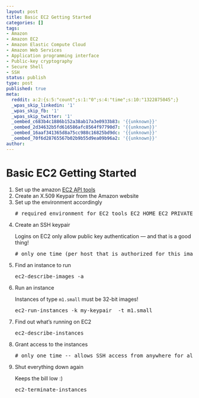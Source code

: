 ```yaml
---
layout: post
title: Basic EC2 Getting Started
categories: []
tags:
- Amazon
- Amazon EC2
- Amazon Elastic Compute Cloud
- Amazon Web Services
- Application programming interface
- Public-key cryptography
- Secure Shell
- SSH
status: publish
type: post
published: true
meta:
  reddit: a:2:{s:5:"count";s:1:"0";s:4:"time";s:10:"1322875045";}
  _wpas_skip_linkedin: '1'
  _wpas_skip_fb: '1'
  _wpas_skip_twitter: '1'
  _oembed_c683b4c1886b152a38ab17a3e0933b83: '{{unknown}}'
  _oembed_2d34632b5fd616586afc8564f97790d7: '{{unknown}}'
  _oembed_16aaf341365d8a75cc988c16825bd9dc: '{{unknown}}'
  _oembed_70f6d28765567b02b9b55d9ea09b96a2: '{{unknown}}'
author: 
---
```

<div class="posterous_autopost">
<h1>Basic EC2 Getting Started</h1>
<ol>
<li>Set up the amazon <a href="http://aws.amazon.com/developertools/351">EC2 API tools</a></li>
<li>Create an X.509 Keypair from the Amazon website</li>
<li>Set up the environment accordingly
<div class="CodeRay">
<div class="code">
<pre># required environment for EC2 tools EC2_HOME EC2_PRIVATE_KEY EC2_CERT JAVA_HOME # add ec2 tools to default path!</pre>
</div>
</div>
</li>
<li>Create an SSH keypair
<p>Logins on EC2 only allow public key authentication — and that is a good thing!</p>
<div class="CodeRay">
<div class="code">
<pre># only one time (per host that is authorized for this image) ec2-add-keypair my-keypair cat < ~/.ec2/id_rsa-my-keypair > -----BEGIN RSA PRIVATE KEY----- >... > -----END RSA PRIVATE KEY----- > EOF chmod 0600 ~/.ec2/id_rsa-my-keypair</pre>
</div>
</div>
</li>
<li>Find an instance to run
<div class="CodeRay">
<div class="code">
<pre>ec2-describe-images -a</pre>
</div>
</div>
</li>
<li>Run an instance
<p>Instances of type <code>m1.small</code> must be 32-bit images!</p>
<div class="CodeRay">
<div class="code">
<pre>ec2-run-instances -k my-keypair  -t m1.small</pre>
</div>
</div>
</li>
<li>Find out what’s running on EC2
<div class="CodeRay">
<div class="code">
<pre>ec2-describe-instances</pre>
</div>
</div>
</li>
<li>Grant access to the instances
<div class="CodeRay">
<div class="code">
<pre># only one time -- allows SSH access from anywhere for all instances ec2-authorize default -p 22</pre>
</div>
</div>
</li>
<li>Shut everything down again
<p>Keeps the bill low :)</p>
<div class="CodeRay">
<div class="code">
<pre>ec2-terminate-instances</pre>
</div>
</div>
</li>
</ol>
</div>

